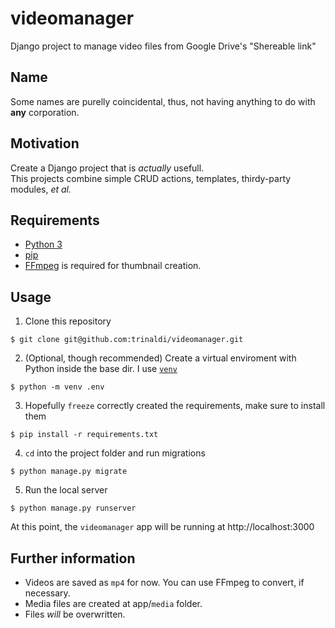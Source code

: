 # videomanager

Django project to manage video files from Google Drive's "Shereable link"

## Name

Some names are purelly coincidental, thus, not having anything to do with **any** corporation.

## Motivation

Create a Django project that is *actually* usefull.  
This projects combine simple CRUD actions, templates, thirdy-party modules, _et al._

## Requirements

  + [Python 3](https://www.python.org/)
  + [pip](https://pip.pypa.io/en/stable/)
  + [FFmpeg](https://ffmpeg.org) is required for thumbnail creation.
  
## Usage

  1. Clone this repository

  `$ git clone git@github.com:trinaldi/videomanager.git`

  2. (Optional, though recommended) Create a virtual enviroment with Python inside the base dir. I use [`venv`](https://github.com/python/cpython/tree/3.8/Lib/venv/)

  `$ python -m venv .env`

  3. Hopefully `freeze` correctly created the requirements, make sure to install them

  `$ pip install -r requirements.txt`

  4. `cd` into the project folder and run migrations

  `$ python manage.py migrate`

  5. Run the local server

  `$ python manage.py runserver`

At this point, the `videomanager` app will be running at http://localhost:3000

## Further information

  + Videos are saved as `mp4` for now. You can use FFmpeg to convert, if necessary.
  + Media files are created at app/`media` folder.
  + Files *will* be overwritten.

